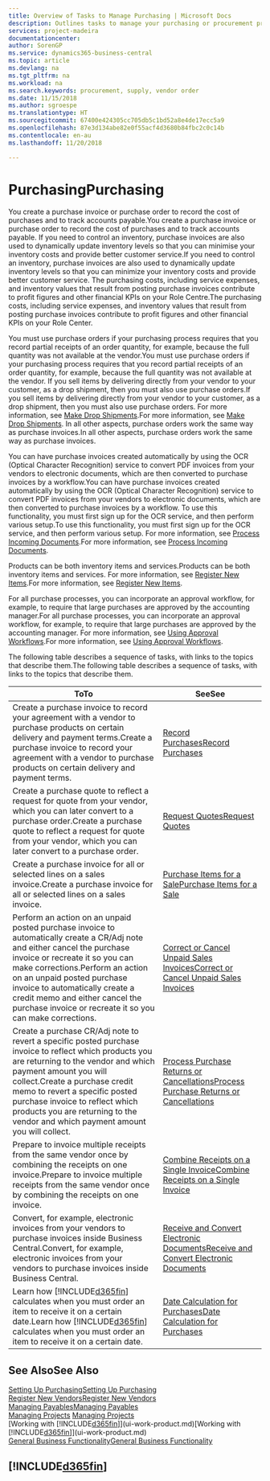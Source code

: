```yaml
---
title: Overview of Tasks to Manage Purchasing | Microsoft Docs
description: Outlines tasks to manage your purchasing or procurement processes, including how purchase invoices and purchase orders work.
services: project-madeira
documentationcenter: 
author: SorenGP
ms.service: dynamics365-business-central
ms.topic: article
ms.devlang: na
ms.tgt_pltfrm: na
ms.workload: na
ms.search.keywords: procurement, supply, vendor order
ms.date: 11/15/2018
ms.author: sgroespe
ms.translationtype: HT
ms.sourcegitcommit: 67400e424305cc705db5c1bd52a8e4de17ecc5a9
ms.openlocfilehash: 87e3d134abe82e0f55acf4d3680b84fbc2c0c14b
ms.contentlocale: en-au
ms.lasthandoff: 11/20/2018

---
```

# <a name="purchasing"></a><span data-ttu-id="82aae-103">Purchasing</span><span class="sxs-lookup"><span data-stu-id="82aae-103">Purchasing</span></span>
<span data-ttu-id="82aae-104">You create a purchase invoice or purchase order to record the cost of purchases and to track accounts payable.</span><span class="sxs-lookup"><span data-stu-id="82aae-104">You create a purchase invoice or purchase order to record the cost of purchases and to track accounts payable.</span></span> <span data-ttu-id="82aae-105">If you need to control an inventory, purchase invoices are also used to dynamically update inventory levels so that you can minimise your inventory costs and provide better customer service.</span><span class="sxs-lookup"><span data-stu-id="82aae-105">If you need to control an inventory, purchase invoices are also used to dynamically update inventory levels so that you can minimize your inventory costs and provide better customer service.</span></span> <span data-ttu-id="82aae-106">The purchasing costs, including service expenses, and inventory values that result from posting purchase invoices contribute to profit figures and other financial KPIs on your Role Centre.</span><span class="sxs-lookup"><span data-stu-id="82aae-106">The purchasing costs, including service expenses, and inventory values that result from posting purchase invoices contribute to profit figures and other financial KPIs on your Role Center.</span></span>

<span data-ttu-id="82aae-107">You must use purchase orders if your purchasing process requires that you record partial receipts of an order quantity, for example, because the full quantity was not available at the vendor.</span><span class="sxs-lookup"><span data-stu-id="82aae-107">You must use purchase orders if your purchasing process requires that you record partial receipts of an order quantity, for example, because the full quantity was not available at the vendor.</span></span> <span data-ttu-id="82aae-108">If you sell items by delivering directly from your vendor to your customer, as a drop shipment, then you must also use purchase orders.</span><span class="sxs-lookup"><span data-stu-id="82aae-108">If you sell items by delivering directly from your vendor to your customer, as a drop shipment, then you must also use purchase orders.</span></span> <span data-ttu-id="82aae-109">For more information, see [Make Drop Shipments](sales-how-drop-shipment.md).</span><span class="sxs-lookup"><span data-stu-id="82aae-109">For more information, see [Make Drop Shipments](sales-how-drop-shipment.md).</span></span> <span data-ttu-id="82aae-110">In all other aspects, purchase orders work the same way as purchase invoices.</span><span class="sxs-lookup"><span data-stu-id="82aae-110">In all other aspects, purchase orders work the same way as purchase invoices.</span></span>

<span data-ttu-id="82aae-111">You can have purchase invoices created automatically by using the OCR (Optical Character Recognition) service to convert PDF invoices from your vendors to electronic documents, which are then converted to purchase invoices by a workflow.</span><span class="sxs-lookup"><span data-stu-id="82aae-111">You can have purchase invoices created automatically by using the OCR (Optical Character Recognition) service to convert PDF invoices from your vendors to electronic documents, which are then converted to purchase invoices by a workflow.</span></span> <span data-ttu-id="82aae-112">To use this functionality, you must first sign up for the OCR service, and then perform various setup.</span><span class="sxs-lookup"><span data-stu-id="82aae-112">To use this functionality, you must first sign up for the OCR service, and then perform various setup.</span></span> <span data-ttu-id="82aae-113">For more information, see [Process Incoming Documents](across-process-income-documents.md).</span><span class="sxs-lookup"><span data-stu-id="82aae-113">For more information, see [Process Incoming Documents](across-process-income-documents.md).</span></span>      

<span data-ttu-id="82aae-114">Products can be both inventory items and services.</span><span class="sxs-lookup"><span data-stu-id="82aae-114">Products can be both inventory items and services.</span></span> <span data-ttu-id="82aae-115">For more information, see [Register New Items](inventory-how-register-new-items.md).</span><span class="sxs-lookup"><span data-stu-id="82aae-115">For more information, see [Register New Items](inventory-how-register-new-items.md).</span></span>

<span data-ttu-id="82aae-116">For all purchase processes, you can incorporate an approval workflow, for example, to require that large purchases are approved by the accounting manager.</span><span class="sxs-lookup"><span data-stu-id="82aae-116">For all purchase processes, you can incorporate an approval workflow, for example, to require that large purchases are approved by the accounting manager.</span></span> <span data-ttu-id="82aae-117">For more information, see [Using Approval Workflows](across-how-use-approval-workflows.md).</span><span class="sxs-lookup"><span data-stu-id="82aae-117">For more information, see [Using Approval Workflows](across-how-use-approval-workflows.md).</span></span>

<span data-ttu-id="82aae-118">The following table describes a sequence of tasks, with links to the topics that describe them.</span><span class="sxs-lookup"><span data-stu-id="82aae-118">The following table describes a sequence of tasks, with links to the topics that describe them.</span></span>

| <span data-ttu-id="82aae-119">To</span><span class="sxs-lookup"><span data-stu-id="82aae-119">To</span></span> | <span data-ttu-id="82aae-120">See</span><span class="sxs-lookup"><span data-stu-id="82aae-120">See</span></span> |
| --- | --- |
| <span data-ttu-id="82aae-121">Create a purchase invoice to record your agreement with a vendor to purchase products on certain delivery and payment terms.</span><span class="sxs-lookup"><span data-stu-id="82aae-121">Create a purchase invoice to record your agreement with a vendor to purchase products on certain delivery and payment terms.</span></span> |[<span data-ttu-id="82aae-122">Record Purchases</span><span class="sxs-lookup"><span data-stu-id="82aae-122">Record Purchases</span></span>](purchasing-how-record-purchases.md) |
|<span data-ttu-id="82aae-123">Create a purchase quote to reflect a request for quote from your vendor, which you can later convert to a purchase order.</span><span class="sxs-lookup"><span data-stu-id="82aae-123">Create a purchase quote to reflect a request for quote from your vendor, which you can later convert to a purchase order.</span></span>|[<span data-ttu-id="82aae-124">Request Quotes</span><span class="sxs-lookup"><span data-stu-id="82aae-124">Request Quotes</span></span>](purchasing-how-request-quotes.md)|
| <span data-ttu-id="82aae-125">Create a purchase invoice for all or selected lines on a sales invoice.</span><span class="sxs-lookup"><span data-stu-id="82aae-125">Create a purchase invoice for all or selected lines on a sales invoice.</span></span> |[<span data-ttu-id="82aae-126">Purchase Items for a Sale</span><span class="sxs-lookup"><span data-stu-id="82aae-126">Purchase Items for a Sale</span></span>](purchasing-how-purchase-products-sale.md) |
| <span data-ttu-id="82aae-127">Perform an action on an unpaid posted purchase invoice to automatically create a CR/Adj note and either cancel the purchase invoice or recreate it so you can make corrections.</span><span class="sxs-lookup"><span data-stu-id="82aae-127">Perform an action on an unpaid posted purchase invoice to automatically create a credit memo and either cancel the purchase invoice or recreate it so you can make corrections.</span></span> |[<span data-ttu-id="82aae-128">Correct or Cancel Unpaid Sales Invoices</span><span class="sxs-lookup"><span data-stu-id="82aae-128">Correct or Cancel Unpaid Sales Invoices</span></span>](purchasing-how-correct-cancel-unpaid-purchase-invoices.md) |
| <span data-ttu-id="82aae-129">Create a purchase CR/Adj note to revert a specific posted purchase invoice to reflect which products you are returning to the vendor and which payment amount you will collect.</span><span class="sxs-lookup"><span data-stu-id="82aae-129">Create a purchase credit memo to revert a specific posted purchase invoice to reflect which products you are returning to the vendor and which payment amount you will collect.</span></span> |[<span data-ttu-id="82aae-130">Process Purchase Returns or Cancellations</span><span class="sxs-lookup"><span data-stu-id="82aae-130">Process Purchase Returns or Cancellations</span></span>](purchasing-how-register-new-vendors.md) |
|<span data-ttu-id="82aae-131">Prepare to invoice multiple receipts from the same vendor once by combining the receipts on one invoice.</span><span class="sxs-lookup"><span data-stu-id="82aae-131">Prepare to invoice multiple receipts from the same vendor once by combining the receipts on one invoice.</span></span>|[<span data-ttu-id="82aae-132">Combine Receipts on a Single Invoice</span><span class="sxs-lookup"><span data-stu-id="82aae-132">Combine Receipts on a Single Invoice</span></span>](purchasing-how-to-combine-receipts.md)|
|<span data-ttu-id="82aae-133">Convert, for example, electronic invoices from your vendors to purchase invoices inside Business Central.</span><span class="sxs-lookup"><span data-stu-id="82aae-133">Convert, for example, electronic invoices from your vendors to purchase invoices inside Business Central.</span></span>|[<span data-ttu-id="82aae-134">Receive and Convert Electronic Documents</span><span class="sxs-lookup"><span data-stu-id="82aae-134">Receive and Convert Electronic Documents</span></span>](purchasing-how-to-receive-and-convert-electronic-documents.md)|
| <span data-ttu-id="82aae-135">Learn how [!INCLUDE[d365fin](includes/d365fin_md.md)] calculates when you must order an item to receive it on a certain date.</span><span class="sxs-lookup"><span data-stu-id="82aae-135">Learn how [!INCLUDE[d365fin](includes/d365fin_md.md)] calculates when you must order an item to receive it on a certain date.</span></span>|[<span data-ttu-id="82aae-136">Date Calculation for Purchases</span><span class="sxs-lookup"><span data-stu-id="82aae-136">Date Calculation for Purchases</span></span>](purchasing-date-calculation-for-purchases.md)|

## <a name="see-also"></a><span data-ttu-id="82aae-137">See Also</span><span class="sxs-lookup"><span data-stu-id="82aae-137">See Also</span></span>
[<span data-ttu-id="82aae-138">Setting Up Purchasing</span><span class="sxs-lookup"><span data-stu-id="82aae-138">Setting Up Purchasing</span></span>](purchasing-setup-purchasing.md)  
[<span data-ttu-id="82aae-139">Register New Vendors</span><span class="sxs-lookup"><span data-stu-id="82aae-139">Register New Vendors</span></span>](purchasing-how-register-new-vendors.md)  
[<span data-ttu-id="82aae-140">Managing Payables</span><span class="sxs-lookup"><span data-stu-id="82aae-140">Managing Payables</span></span>](payables-manage-payables.md)  
<span data-ttu-id="82aae-141">[Managing Projects](projects-manage-projects.md)  </span><span class="sxs-lookup"><span data-stu-id="82aae-141">[Managing Projects](projects-manage-projects.md)  </span></span>  
<span data-ttu-id="82aae-142">[Working with [!INCLUDE[d365fin](includes/d365fin_md.md)]](ui-work-product.md)</span><span class="sxs-lookup"><span data-stu-id="82aae-142">[Working with [!INCLUDE[d365fin](includes/d365fin_md.md)]](ui-work-product.md)</span></span>  
[<span data-ttu-id="82aae-143">General Business Functionality</span><span class="sxs-lookup"><span data-stu-id="82aae-143">General Business Functionality</span></span>](ui-across-business-areas.md)

## [!INCLUDE[d365fin](includes/free_trial_md.md)]  

